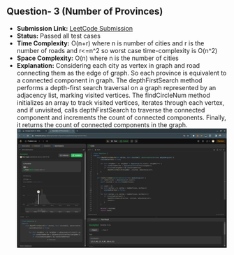 ## Question- 3 (Number of Provinces)

- **Submission Link:** [LeetCode Submission](https://leetcode.com/problems/number-of-provinces/submissions/1161571791)
- **Status:** Passed all test cases
- **Time Complexity:** O(n+r) where n is number of cities and r is the number of roads and r<=n^2 so worst case time-complexity is O(n^2)
- **Space Complexity:** O(n) where n is the number of cities
- **Explanation:** Considering each city as vertex in graph and road connecting them as the edge of graph. So each province is equivalent to a connected component in graph. The depthFirstSearch method performs a depth-first search traversal on a graph represented by an adjacency list, marking visited vertices. The findCircleNum method initializes an array to track visited vertices, iterates through each vertex, and if unvisited, calls depthFirstSearch to traverse the connected component and increments the count of connected components. Finally, it returns the count of connected components in the graph. 
  ![Submission Photo](image.png)
